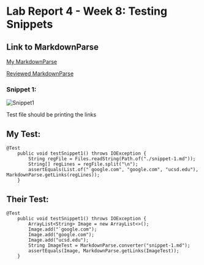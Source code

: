 # Lab Report 4 - Week 8: Testing Snippets


## Link to MarkdownParse

[My MarkdownParse](https://github.com/Alexander-Qinn/markdown-parse.git)

[Reviewed MarkdownParse](https://github.com/Alexander-Kourjanski/markdown-parse.git)

### Snippet 1: 

![Snippet1](snippet-1.png)

Test file should be printing the links

## My Test:
```
@Test
    public void testSnippet1() throws IOException {
        String regFile = Files.readString(Path.of("./snippet-1.md"));
        String[] regLines = regFile.split("\n");
        assertEquals(List.of("`google.com", "google.com", "ucsd.edu"), MarkdownParse.getLinks(regLines));
    }
```

## Their Test:
```
@Test
    public void testSnippet1() throws IOException {
        ArrayList<String> Image = new ArrayList<>();
        Image.add("`google.com");
        Image.add("google.com");
        Image.add("ucsd.edu");
        String ImageTest = MarkdownParse.converter("snippet-1.md");
        assertEquals(Image, MarkdownParse.getLinks(ImageTest));
    }
```
